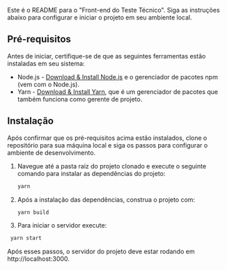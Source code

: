 Este é o README para o "Front-end do Teste Técnico". Siga as instruções abaixo para configurar e iniciar o projeto em seu ambiente local.

## Pré-requisitos

Antes de iniciar, certifique-se de que as seguintes ferramentas estão instaladas em seu sistema:

- Node.js - [Download & Install Node.js](https://nodejs.org/en/download/) e o gerenciador de pacotes npm (vem com o Node.js).
- Yarn - [Download & Install Yarn](https://yarnpkg.com/getting-started/install), que é um gerenciador de pacotes que também funciona como gerente de projeto.

## Instalação

Após confirmar que os pré-requisitos acima estão instalados, clone o repositório para sua máquina local e siga os passos para configurar o ambiente de desenvolvimento.

1. Navegue até a pasta raiz do projeto clonado e execute o seguinte comando para instalar as dependências do projeto:
   ```bash
   yarn
   ```
2. Após a instalação das dependências, construa o projeto com:
   ```bash
   yarn build
   ```
3. Para iniciar o servidor execute:

```bash
 yarn start
```

Após esses passos, o servidor do projeto deve estar rodando em http://localhost:3000.
